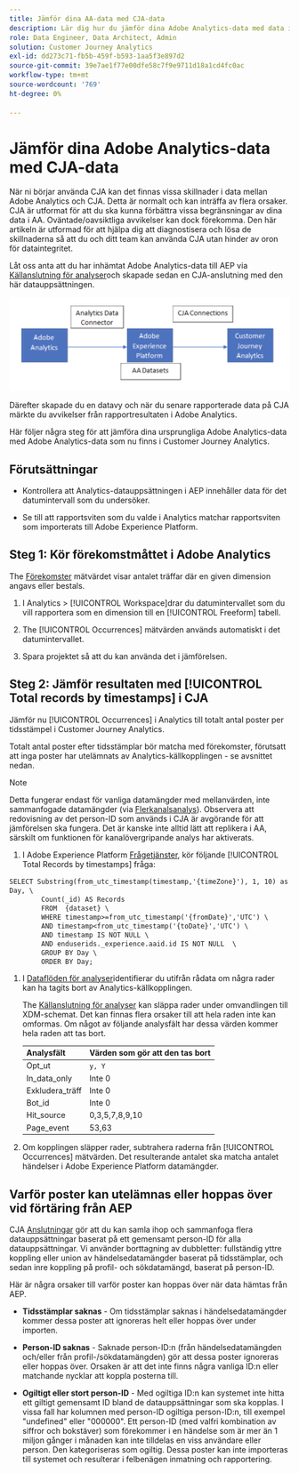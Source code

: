 ```yaml
---
title: Jämför dina AA-data med CJA-data
description: Lär dig hur du jämför dina Adobe Analytics-data med data i Customer Journey Analytics
role: Data Engineer, Data Architect, Admin
solution: Customer Journey Analytics
exl-id: dd273c71-fb5b-459f-b593-1aa5f3e897d2
source-git-commit: 39e7ae1f77e00dfe58c7f9e9711d18a1cd4fc0ac
workflow-type: tm+mt
source-wordcount: '769'
ht-degree: 0%

---
```


# Jämför dina Adobe Analytics-data med CJA-data

När ni börjar använda CJA kan det finnas vissa skillnader i data mellan Adobe Analytics och CJA. Detta är normalt och kan inträffa av flera orsaker. CJA är utformat för att du ska kunna förbättra vissa begränsningar av dina data i AA. Oväntade/oavsiktliga avvikelser kan dock förekomma. Den här artikeln är utformad för att hjälpa dig att diagnostisera och lösa de skillnaderna så att du och ditt team kan använda CJA utan hinder av oron för dataintegritet.

Låt oss anta att du har inhämtat Adobe Analytics-data till AEP via [Källanslutning för analyser](https://experienceleague.adobe.com/docs/experience-platform/sources/ui-tutorials/create/adobe-applications/analytics.html)och skapade sedan en CJA-anslutning med den här datauppsättningen.

![dataflöde](assets/compare.png)

Därefter skapade du en datavy och när du senare rapporterade data på CJA märkte du avvikelser från rapportresultaten i Adobe Analytics.

Här följer några steg för att jämföra dina ursprungliga Adobe Analytics-data med Adobe Analytics-data som nu finns i Customer Journey Analytics.

## Förutsättningar

* Kontrollera att Analytics-datauppsättningen i AEP innehåller data för det datumintervall som du undersöker.

* Se till att rapportsviten som du valde i Analytics matchar rapportsviten som importerats till Adobe Experience Platform.

## Steg 1: Kör förekomstmåttet i Adobe Analytics

The [Förekomster](https://experienceleague.adobe.com/docs/analytics/components/metrics/occurrences.html) mätvärdet visar antalet träffar där en given dimension angavs eller bestals.

1. I Analytics > [!UICONTROL Workspace]drar du datumintervallet som du vill rapportera som en dimension till en [!UICONTROL Freeform] tabell.

1. The [!UICONTROL Occurrences] mätvärden används automatiskt i det datumintervallet.

1. Spara projektet så att du kan använda det i jämförelsen.

## Steg 2: Jämför resultaten med [!UICONTROL Total records by timestamps] i CJA

Jämför nu [!UICONTROL Occurrences] i Analytics till totalt antal poster per tidsstämpel i Customer Journey Analytics.

Totalt antal poster efter tidsstämplar bör matcha med förekomster, förutsatt att inga poster har utelämnats av Analytics-källkopplingen - se avsnittet nedan.

>[!NOTE]
>
>Detta fungerar endast för vanliga datamängder med mellanvärden, inte sammanfogade datamängder (via [Flerkanalsanalys](/help/connections/cca/overview.md)). Observera att redovisning av det person-ID som används i CJA är avgörande för att jämförelsen ska fungera. Det är kanske inte alltid lätt att replikera i AA, särskilt om funktionen för kanalövergripande analys har aktiverats.

1. I Adobe Experience Platform [Frågetjänster](https://experienceleague.adobe.com/docs/experience-platform/query/best-practices/adobe-analytics.html), kör följande [!UICONTROL Total Records by timestamps] fråga:

```
SELECT Substring(from_utc_timestamp(timestamp,'{timeZone}'), 1, 10) as Day, \ 
        Count(_id) AS Records 
        FROM  {dataset} \ 
        WHERE timestamp>=from_utc_timestamp('{fromDate}','UTC') \ 
        AND timestamp<from_utc_timestamp('{toDate}','UTC') \ 
        AND timestamp IS NOT NULL \ 
        AND enduserids._experience.aaid.id IS NOT NULL  \ 
        GROUP BY Day \ 
        ORDER BY Day; 
```

1. I [Dataflöden för analyser](https://experienceleague.adobe.com/docs/analytics/export/analytics-data-feed/data-feed-contents/datafeeds-reference.html)identifierar du utifrån rådata om några rader kan ha tagits bort av Analytics-källkopplingen.

   The [Källanslutning för analyser](https://experienceleague.adobe.com/docs/experience-platform/sources/ui-tutorials/create/adobe-applications/analytics.html) kan släppa rader under omvandlingen till XDM-schemat. Det kan finnas flera orsaker till att hela raden inte kan omformas. Om något av följande analysfält har dessa värden kommer hela raden att tas bort.

   | Analysfält | Värden som gör att den tas bort |
   | --- | --- |
   | Opt_ut | `y, Y` |
   | In_data_only | Inte 0 |
   | Exkludera_träff | Inte 0 |
   | Bot_id | Inte 0 |
   | Hit_source | 0,3,5,7,8,9,10 |
   | Page_event | 53,63 |

1. Om kopplingen släpper rader, subtrahera raderna från [!UICONTROL Occurrences] mätvärden. Det resulterande antalet ska matcha antalet händelser i Adobe Experience Platform datamängder.

## Varför poster kan utelämnas eller hoppas över vid förtäring från AEP

CJA [Anslutningar](/help/connections/create-connection.md) gör att du kan samla ihop och sammanfoga flera datauppsättningar baserat på ett gemensamt person-ID för alla datauppsättningar. Vi använder borttagning av dubbletter: fullständig yttre koppling eller union av händelsedatamängder baserat på tidsstämplar, och sedan inre koppling på profil- och sökdatamängd, baserat på person-ID.

Här är några orsaker till varför poster kan hoppas över när data hämtas från AEP.

* **Tidsstämplar saknas** - Om tidsstämplar saknas i händelsedatamängder kommer dessa poster att ignoreras helt eller hoppas över under importen.

* **Person-ID saknas** - Saknade person-ID:n (från händelsedatamängden och/eller från profil-/sökdatamängden) gör att dessa poster ignoreras eller hoppas över. Orsaken är att det inte finns några vanliga ID:n eller matchande nycklar att koppla posterna till.

* **Ogiltigt eller stort person-ID** - Med ogiltiga ID:n kan systemet inte hitta ett giltigt gemensamt ID bland de datauppsättningar som ska kopplas. I vissa fall har kolumnen med person-ID ogiltiga person-ID:n, till exempel &quot;undefined&quot; eller &quot;000000&quot;. Ett person-ID (med valfri kombination av siffror och bokstäver) som förekommer i en händelse som är mer än 1 miljon gånger i månaden kan inte tilldelas en viss användare eller person. Den kategoriseras som ogiltig. Dessa poster kan inte importeras till systemet och resulterar i felbenägen inmatning och rapportering.
